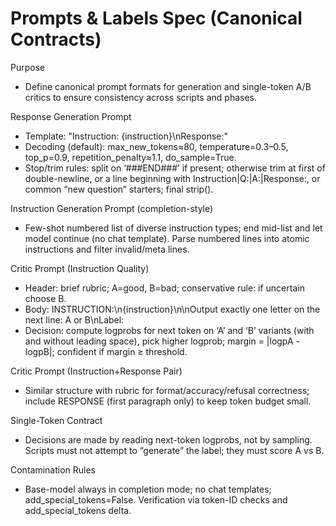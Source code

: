 # Prompts & Labels Spec (Canonical Contracts)

Purpose
- Define canonical prompt formats for generation and single-token A/B critics to ensure consistency across scripts and phases.

Response Generation Prompt
- Template: "Instruction: {instruction}\nResponse:"
- Decoding (default): max_new_tokens≈80, temperature=0.3–0.5, top_p=0.9, repetition_penalty≈1.1, do_sample=True.
- Stop/trim rules: split on ‘###END###’ if present; otherwise trim at first of double-newline, or a line beginning with Instruction|Q:|A:|Response:, or common “new question” starters; final strip().

Instruction Generation Prompt (completion-style)
- Few-shot numbered list of diverse instruction types; end mid-list and let model continue (no chat template). Parse numbered lines into atomic instructions and filter invalid/meta lines.

Critic Prompt (Instruction Quality)
- Header: brief rubric; A=good, B=bad; conservative rule: if uncertain choose B.
- Body:
  INSTRUCTION:\n{instruction}\n\nOutput exactly one letter on the next line: A or B\nLabel:
- Decision: compute logprobs for next token on ‘A’ and ‘B’ variants (with and without leading space), pick higher logprob; margin = |logpA - logpB|; confident if margin ≥ threshold.

Critic Prompt (Instruction+Response Pair)
- Similar structure with rubric for format/accuracy/refusal correctness; include RESPONSE (first paragraph only) to keep token budget small.

Single-Token Contract
- Decisions are made by reading next-token logprobs, not by sampling. Scripts must not attempt to “generate” the label; they must score A vs B.

Contamination Rules
- Base-model always in completion mode; no chat templates; add_special_tokens=False. Verification via token-ID checks and add_special_tokens delta.

